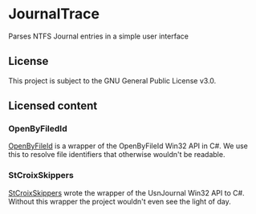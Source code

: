 # JournalTrace

Parses NTFS Journal entries in a simple user interface

## License

This project is subject to the GNU General Public License v3.0.

## Licensed content

### OpenByFiledId

[OpenByFileId](https://github.com/nolanblew/openbyfileid) is a wrapper of the OpenByFileId Win32 API in C#. We use this to resolve file identifiers that otherwise wouldn't be readable.

### StCroixSkippers

[StCroixSkippers](https://www.dreamincode.net/forums/blog/1017-stcroixskippers) wrote the wrapper of the UsnJournal Win32 API to C#. Without this wrapper the project wouldn't even see the light of day.
